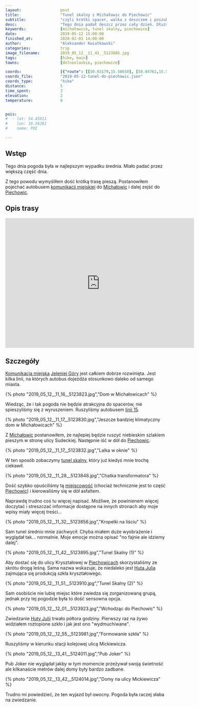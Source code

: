 ```yaml
---
layout:                 post
title:                  "Tunel skalny z Michałowic do Piechowic"
subtitle:               "czyli krótki spacer, walka z deszczem i poszukiwanie co tu można robić gdy pada"
desc:                   "Tego dnia padał deszcz przez cały dzień. Dłuższy spacer nie był opcją dlatego połączyłem jazdę autobusem podmiejskim, krótki spacer i wizytę w hucie szkła kryształowego."
keywords:               [michałowice, tunel skalny, piechowice]
date:                   2019-05-12 15:00:00
finished_at:            2020-02-03 14:00:00
author:                 "Aleksander Kwiatkowski"
categories:             trip
image_filename:         2019_05_12__11_41__5123885.jpg
tags:                   [hike, main]
towns:                  [dolnoslaskie, piechowice]

coords:                 [{"route": [[50.83179,15.58658], [50.84762,15.57912], [50.85152,15.59165]], "type": "hike"}]
coords_file:            "2019-05-12-tunel-do-piechowic.json"
coords_type:            "hike"
distance:               5
time_spent:             3
elevation:              2
temperature:            8


pois:
#  - lat: 54.45911
#    lon: 18.56281
#    name: POI

---
```


[wiki-michalowice]: https://pl.wikipedia.org/wiki/Micha%C5%82owice_(Piechowice)
[wiki-jelenia-gora]: https://pl.wikipedia.org/wiki/Jelenia_G%C3%B3ra
[wiki-piechowice]: https://pl.wikipedia.org/wiki/Piechowice

[mzk-jelenia]: https://mzk.jgora.pl/
[mzk-linia-15]: https://mzk.jgora.pl/pl/linia/15

[tunel-skalny]: https://www.karkonosze.pl/tunel-skalny
[huta-julia]: http://hutajulia.com/

## Wstęp

Tego dnia pogoda była w najlepszym wypadku średnia. Miało padać przez większą
część dnia.

Z tego powodu wymyśliłem dość krótką trasę pieszą. Postanowiłem pojechać autobusem
[komunikacji miejskiej][mzk-jelenia] do [Michałowic][wiki-michalowice]
i dalej zejść do [Piechowic][wiki-piechowice].

## Opis trasy

<iframe height='405' width='590' frameborder='0' allowtransparency='true' scrolling='no' src='https://www.strava.com/activities/2368867701/embed/1cda00185c486fb177f3c18ddeb7534a8667b578'></iframe>

## Szczegóły

[Komunikacja miejska][mzk-jelenia] [Jeleniej Góry][wiki-jelenia-gora] jest całkiem
dobrze rozwinięta. Jest kilka linii, na których autobus dojeżdża stosunkowo daleko od
samego miasta.

{% photo "2019_05_12__11_16__5123823.jpg","Dom w Michałowicach" %}

Wiedząc, że i tak pogoda nie będzie atrakcyjna do spacerów, nie spieszyliśmy się z wyruszeniem.
Ruszyliśmy autobusem [linii 15][mzk-linia-15].

{% photo "2019_05_12__11_17__5123830.jpg","Jeszcze bardziej klimatyczny dom w Michałowicach" %}

Z [Michałowic][wiki-michalowice] postanowiłem, że najlepiej będzie ruszyć
niebieskim szlakiem pieszym w stronę ulicy Sudeckiej. Następnie iść w dół
do [Piechowic][wiki-piechowice].

{% photo "2019_05_12__11_17__5123832.jpg","Lalka w oknie" %}

W ten sposób zobaczymy [tunel skalny][tunel-skalny], który już kiedyś mnie
trochę ciekawił.

{% photo "2019_05_12__11_28__5123848.jpg","Chatka transformatora" %}

Dość szybko opuściliśmy tą [miejscowość][wiki-michalowice] (chociaż technicznie
jest to część [Piechowic][wiki-piechowice]) i kierowaliśmy się w dół asfaltem.

Naprawdę trudno coś tu więcej napisać. Możliwe, że powinienem więcej doczytać
i streszczać informacje dostępne na innych stronach aby moje wpisy miały więcej
treści...

{% photo "2019_05_12__11_32__5123856.jpg","Kropelki na liściu" %}

Sam tunel średnio mnie zachwycił. Chyba miałem duże wyobrażenie i wyglądał
tak... normalnie. Moje emocje można opisać "no fajnie ale idziemy dalej".

{% photo "2019_05_12__11_42__5123895.jpg","Tunel Skalny (1)" %}

Aby dostać się do ulicy Kryształowej w [Piechowicach][wiki-piechowice]
skorzystaliśmy ze skrótu drogą leśną. Sama nazwa wskazuje, że niedaleko jest
[Huta Julia][huta-julia] zajmująca się produkcją szkła kryształowego.

{% photo "2019_05_12__11_51__5123910.jpg","Tunel Skalny (2)" %}

Sam osobiście nie lubię miejsc które zwiedza się zorganizowaną grupą,
jednak przy tej pogodzie była to dość sensowna opcja.

{% photo "2019_05_12__12_01__5123923.jpg","Wchodząc do Piechowic" %}

Zwiedzanie [Huty Julii][huta-julia] trwało półtora godziny. Pierwszy raz na żywo widziałem
roztopione szkło i jak jest ono "wydmuchiwane".

{% photo "2019_05_12__12_55__5123981.jpg","Formowanie szkła" %}

Ruszyliśmy w kierunku stacji kolejowej ulicą Mickiewicza.

{% photo "2019_05_12__13_41__5124011.jpg","Pub Joker" %}

Pub Joker nie wyglądał jakby w tym momencie przeżywał swoją świetność
ale kilkanaście metrów dalej domy były bardzo zadbane.

{% photo "2019_05_12__13_42__5124014.jpg","Domy na ulicy Mickiewicza" %}

Trudno mi powiedzieć, że ten wyjazd był owocny. Pogoda była raczej słaba na
zwiedzanie.
